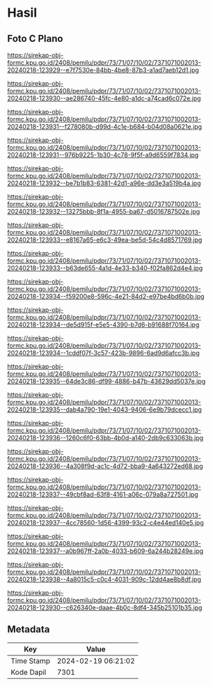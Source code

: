 # Hasil

## Foto C Plano

https://sirekap-obj-formc.kpu.go.id/2408/pemilu/pdpr/73/71/07/10/02/7371071002013-20240218-123929--e7f7530e-84bb-4be8-87b3-a1ad7aeb12d1.jpg

https://sirekap-obj-formc.kpu.go.id/2408/pemilu/pdpr/73/71/07/10/02/7371071002013-20240218-123930--ae286740-45fc-4e80-a1dc-a74cad6c072e.jpg

https://sirekap-obj-formc.kpu.go.id/2408/pemilu/pdpr/73/71/07/10/02/7371071002013-20240218-123931--f278080b-d99d-4c1e-b684-b04d08a0621e.jpg

https://sirekap-obj-formc.kpu.go.id/2408/pemilu/pdpr/73/71/07/10/02/7371071002013-20240218-123931--976b9225-1b30-4c78-9f5f-a9d6559f7834.jpg

https://sirekap-obj-formc.kpu.go.id/2408/pemilu/pdpr/73/71/07/10/02/7371071002013-20240218-123932--be7b1b83-6381-42d1-a96e-dd3e3a519b4a.jpg

https://sirekap-obj-formc.kpu.go.id/2408/pemilu/pdpr/73/71/07/10/02/7371071002013-20240218-123932--13275bbb-8f1a-4955-ba67-d5016787502e.jpg

https://sirekap-obj-formc.kpu.go.id/2408/pemilu/pdpr/73/71/07/10/02/7371071002013-20240218-123933--e8167a65-e6c3-49ea-be5d-54c4d8571769.jpg

https://sirekap-obj-formc.kpu.go.id/2408/pemilu/pdpr/73/71/07/10/02/7371071002013-20240218-123933--b63de655-4a1d-4e33-b340-f02fa862d4e4.jpg

https://sirekap-obj-formc.kpu.go.id/2408/pemilu/pdpr/73/71/07/10/02/7371071002013-20240218-123934--f59200e8-596c-4e21-84d2-e97be4bd6b0b.jpg

https://sirekap-obj-formc.kpu.go.id/2408/pemilu/pdpr/73/71/07/10/02/7371071002013-20240218-123934--de5d915f-e5e5-4390-b7d6-b91688f70164.jpg

https://sirekap-obj-formc.kpu.go.id/2408/pemilu/pdpr/73/71/07/10/02/7371071002013-20240218-123934--1cddf07f-3c57-423b-9896-6ad9d6afcc3b.jpg

https://sirekap-obj-formc.kpu.go.id/2408/pemilu/pdpr/73/71/07/10/02/7371071002013-20240218-123935--64de3c86-df99-4886-b47b-43629dd5037e.jpg

https://sirekap-obj-formc.kpu.go.id/2408/pemilu/pdpr/73/71/07/10/02/7371071002013-20240218-123935--dab4a790-19e1-4043-9406-6e9b79dcecc1.jpg

https://sirekap-obj-formc.kpu.go.id/2408/pemilu/pdpr/73/71/07/10/02/7371071002013-20240218-123936--1260c6f0-63bb-4b0d-a140-2db9c633063b.jpg

https://sirekap-obj-formc.kpu.go.id/2408/pemilu/pdpr/73/71/07/10/02/7371071002013-20240218-123936--4a308f9d-ac1c-4d72-bba9-4a643272ed68.jpg

https://sirekap-obj-formc.kpu.go.id/2408/pemilu/pdpr/73/71/07/10/02/7371071002013-20240218-123937--49cbf8ad-63f8-4161-a06c-079a8a727501.jpg

https://sirekap-obj-formc.kpu.go.id/2408/pemilu/pdpr/73/71/07/10/02/7371071002013-20240218-123937--4cc78560-1d56-4399-93c2-c4e44ed140e5.jpg

https://sirekap-obj-formc.kpu.go.id/2408/pemilu/pdpr/73/71/07/10/02/7371071002013-20240218-123937--a0b967ff-2a0b-4033-b609-6a244b28249e.jpg

https://sirekap-obj-formc.kpu.go.id/2408/pemilu/pdpr/73/71/07/10/02/7371071002013-20240218-123938--4a8015c5-c0c4-4031-909c-12dd4ae8b8df.jpg

https://sirekap-obj-formc.kpu.go.id/2408/pemilu/pdpr/73/71/07/10/02/7371071002013-20240218-123930--c626340e-daae-4b0c-8df4-345b25101b35.jpg


## Metadata

| Key        | Value               |
| ---------- | ------------------- |
| Time Stamp | 2024-02-19 06:21:02 |
| Kode Dapil | 7301                |



